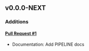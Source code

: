 ## v0.0.0-NEXT

### Additions

#### [Pull Request #1](https://github.com/Maahsome/bwca/pull/1)

- Documentation: Add PIPELINE docs

